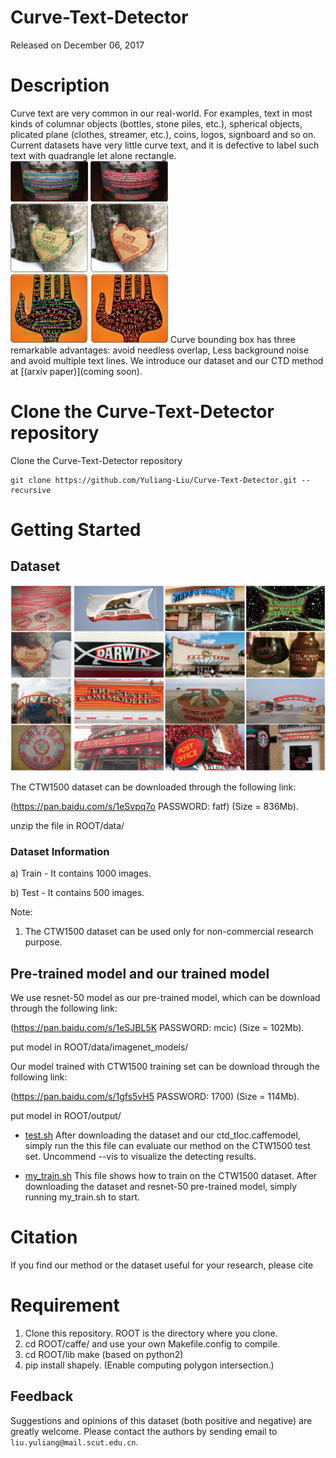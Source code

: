 # Curve-Text-Detector

Released on December 06, 2017

# Description

Curve text are very common in our real-world. For examples, text in most kinds of columnar objects (bottles, stone piles, etc.), spherical objects, plicated plane (clothes, streamer, etc.), coins, logos, signboard and so on. Current datasets have very little curve text, and it is defective to label such text with quadrangle let alone rectangle.
<img src="images/1-1.jpg" width="50%">
<img src="images/1-2.jpg" width="50%">
<img src="images/1-3.jpg" width="50%">
Curve bounding box has three remarkable advantages: avoid needless overlap, Less background noise and avoid multiple text lines. We introduce our dataset and our CTD method at [(arxiv paper)](coming soon).

# Clone the Curve-Text-Detector repository

Clone the Curve-Text-Detector repository
  ```Shell
  git clone https://github.com/Yuliang-Liu/Curve-Text-Detector.git --recursive
  ```

# Getting Started
## Dataset

<img src="images/annotation.jpg" width="100%">

The CTW1500 dataset can be downloaded through the following link:

(https://pan.baidu.com/s/1eSvpq7o PASSWORD: fatf) (Size = 836Mb).

unzip the file in ROOT/data/ 

### Dataset Information

a) Train - It contains 1000 images.

b) Test - It contains 500 images.

Note:
1. The CTW1500 dataset can be used only for non-commercial research purpose.

## Pre-trained model and our trained model

We use resnet-50 model as our pre-trained model, which can be download through the following link:

(https://pan.baidu.com/s/1eSJBL5K PASSWORD: mcic) (Size = 102Mb).

put model in ROOT/data/imagenet_models/

Our model trained with CTW1500 training set can be download through the following link:

(https://pan.baidu.com/s/1gfs5vH5 PASSWORD: 1700) (Size = 114Mb).

put model in ROOT/output/

* [test.sh](./test.py) After downloading the dataset and our ctd_tloc.caffemodel, simply run the this file can evaluate our method on the CTW1500 test set. Uncommend --vis to visualize the detecting results.

* [my_train.sh](./my_train.sh) This file shows how to train on the CTW1500 dataset. After downloading the dataset and resnet-50 pre-trained model, simply running my_train.sh to start.


# Citation
If you find our method or the dataset useful for your research, please cite

# Requirement 
1. Clone this repository. ROOT is the directory where you clone.
2. cd ROOT/caffe/  and use your own Makefile.config to compile. 
3. cd ROOT/lib make (based on python2)
4. pip install shapely. (Enable computing polygon intersection.)

    
## Feedback
Suggestions and opinions of this dataset (both positive and negative) are greatly welcome. Please contact the authors by sending email to
`liu.yuliang@mail.scut.edu.cn`.
